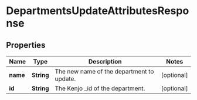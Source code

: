

# DepartmentsUpdateAttributesResponse


## Properties

| Name | Type | Description | Notes |
|------------ | ------------- | ------------- | -------------|
|**name** | **String** | The new name of the department to update. |  [optional] |
|**id** | **String** | The Kenjo _id of the department. |  [optional] |




